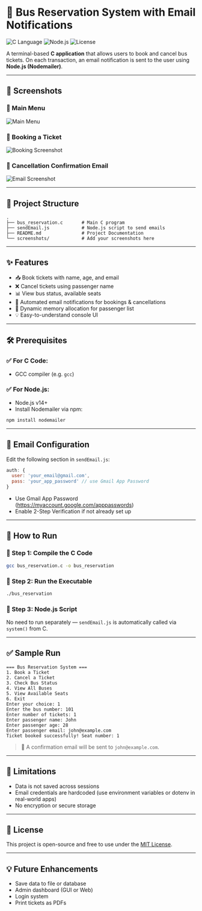 # 🚌 Bus Reservation System with Email Notifications

![C Language](https://img.shields.io/badge/Language-C-blue.svg)
![Node.js](https://img.shields.io/badge/Backend-Node.js-green.svg)
![License](https://img.shields.io/badge/License-MIT-lightgrey.svg)

A terminal-based **C application** that allows users to book and cancel bus tickets. On each transaction, an email notification is sent to the user using **Node.js (Nodemailer)**.

---

## 📸 Screenshots

### 🔹 Main Menu
![Main Menu](screenshots/main_menu.png)

### 🔹 Booking a Ticket
![Booking Screenshot](screenshots/booking_ticket.png)

### 🔹 Cancellation Confirmation Email
![Email Screenshot](screenshots/email_notification.png)

---

## 📂 Project Structure

```plaintext
.
├── bus_reservation.c       # Main C program
├── sendEmail.js            # Node.js script to send emails
├── README.md               # Project Documentation
└── screenshots/            # Add your screenshots here
```

---

## ✨ Features

- 📥 Book tickets with name, age, and email
- ❌ Cancel tickets using passenger name
- 📊 View bus status, available seats
- 📧 Automated email notifications for bookings & cancellations
- 🔄 Dynamic memory allocation for passenger list
- 💡 Easy-to-understand console UI

---

## 🛠 Prerequisites

### ✅ For C Code:
- GCC compiler (e.g. `gcc`)

### ✅ For Node.js:
- Node.js v14+
- Install Nodemailer via npm:

```bash
npm install nodemailer
```

---

## 🔧 Email Configuration

Edit the following section in `sendEmail.js`:

```javascript
auth: {
  user: 'your_email@gmail.com',
  pass: 'your_app_password' // use Gmail App Password
}
```

- Use Gmail App Password (https://myaccount.google.com/apppasswords)
- Enable 2-Step Verification if not already set up

---

## 🚀 How to Run

### 🔹 Step 1: Compile the C Code

```bash
gcc bus_reservation.c -o bus_reservation
```

### 🔹 Step 2: Run the Executable

```bash
./bus_reservation
```

### 🔹 Step 3: Node.js Script
No need to run separately — `sendEmail.js` is automatically called via `system()` from C.

---

## ✅ Sample Run

```text
=== Bus Reservation System ===
1. Book a Ticket
2. Cancel a Ticket
3. Check Bus Status
4. View All Buses
5. View Available Seats
6. Exit
Enter your choice: 1
Enter the bus number: 101
Enter number of tickets: 1
Enter passenger name: John
Enter passenger age: 28
Enter passenger email: john@example.com
Ticket booked successfully! Seat number: 1
```

> 📩 A confirmation email will be sent to `john@example.com`.

---

## 🧹 Limitations

- Data is not saved across sessions
- Email credentials are hardcoded (use environment variables or dotenv in real-world apps)
- No encryption or secure storage

---

## 📄 License

This project is open-source and free to use under the [MIT License](LICENSE).

---

## 💡 Future Enhancements

- Save data to file or database
- Admin dashboard (GUI or Web)
- Login system
- Print tickets as PDFs
